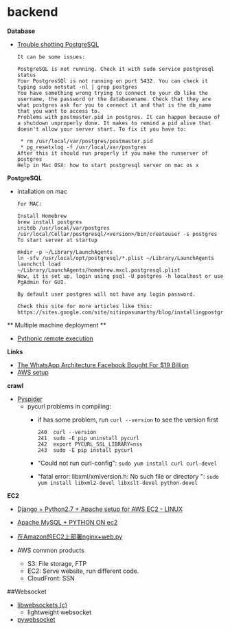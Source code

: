 backend
====================


**Database**

- [Trouble shotting PostgreSQL](http://stackoverflow.com/questions/29937378/django-db-utils-operationalerror-could-not-connect-to-server)
	```
	It can be some issues:

	PostgreSQL is not running. Check it with sudo service postgresql status
	Your PostgresSQl is not running on port 5432. You can check it typing sudo netstat -nl | grep postgres
	You have something wrong trying to connect to your db like the username, the password or the databasename. Check that they are what postgres ask for you to connect it and that is the db_name that you want to access to.
	Problems with postmaster.pid in postgres. It can happen because of a shutdown unproperly done. It makes to remind a pid alive that doesn't allow your server start. To fix it you have to:

	 * rm /usr/local/var/postgres/postmaster.pid 
	 * pg_resetxlog -f /usr/local/var/postgres
	After this it should run properly if you make the runserver of postgres
	Help in Mac OSX: how to start postgresql server on mac os x
	```

**PostgreSQL**

- intallation on mac
	```
	For MAC:

	Install Homebrew
	brew install postgres
	initdb /usr/local/var/postgres
	/usr/local/Cellar/postgresql/<version>/bin/createuser -s postgres
	To start server at startup

	mkdir -p ~/Library/LaunchAgents
	ln -sfv /usr/local/opt/postgresql/*.plist ~/Library/LaunchAgents
	launchctl load ~/Library/LaunchAgents/homebrew.mxcl.postgresql.plist
	Now, it is set up, login using psql -U postgres -h localhost or use PgAdmin for GUI.

	By default user postgres will not have any login password.

	Check this site for more articles like this: https://sites.google.com/site/nitinpasumarthy/blog/installingpostgresonmac
	```

** Multiple machine deployment **

- [Pythonic remote execution](http://www.fabfile.org/)


**Links**

- [The WhatsApp Architecture Facebook Bought For $19 Billion](http://highscalability.com/blog/2014/2/26/the-whatsapp-architecture-facebook-bought-for-19-billion.html)
- [AWS setup](http://www.cnblogs.com/deltacat/p/3294865.html)

**crawl**

- [Pyspider](https://github.com/binux/pyspider)
	- pycurl problems in compiling: 
		- if  has some problem, run ``curl --version`` to see the version first
		
			```
			240  curl --version
  			241  sudo -E pip uninstall pycurl
  			242  export PYCURL_SSL_LIBRARY=nss
  			243  sudo -E pip install pycurl
			```
		- "Could not run curl-config": 
			``` sudo yum install curl curl-devel ``` 
			
		- "fatal error: libxml/xmlversion.h: No such file or directory ":
			`` sudo yum install libxml2-devel libxslt-devel python-devel
 ``
		
**EC2**

- [Django + Python2.7 + Apache setup for AWS EC2 - LINUX](https://gist.github.com/havencruise/8307140)
- [Apache MySQL + PYTHON ON ec2](http://fstoke.me/blog/?p=3708)
- [在Amazon的EC2上部署nginx+web.py](http://pinkyjie.com/2011/04/09/build-nginx_webpy_on_amazon_ec2/)

- AWS common products
	- S3: File storage, FTP
	- EC2: Serve website, run different code.
	- CloudFront: SSN
	
	
##Websocket
- [libwebsockets (c)](https://github.com/warmcat/libwebsockets)
	- lightweight websocket
- [pywebsocket](https://code.google.com/p/pywebsocket/)
